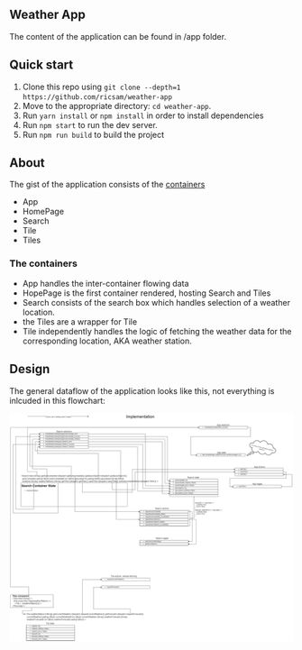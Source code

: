 ## Weather App
The content of the application can be found in /app folder.

## Quick start

1. Clone this repo using `git clone --depth=1 https://github.com/ricsam/weather-app`
2. Move to the appropriate directory: `cd weather-app`.
3. Run `yarn install` or `npm install` in order to install dependencies
4. Run `npm start` to run the dev server.
5. Run `npm run build` to build the project

## About
The gist of the application consists of the [containers](https://github.com/ricsam/weather-app/tree/master/app/containers)
  * App
  * HomePage
  * Search
  * Tile
  * Tiles
  
### The containers
  * App handles the inter-container flowing data
  * HopePage is the first container rendered, hosting Search and Tiles
  * Search consists of the search box which handles selection of a weather location.
  * the Tiles are a wrapper for Tile
  * Tile independently handles the logic of fetching the weather data for the corresponding location, AKA weather station.

## Design
The general dataflow of the application looks like this, not everything is inlcuded in this flowchart:

![Flowchart](https://raw.githubusercontent.com/ricsam/weather-app/master/weather%20app.png)
